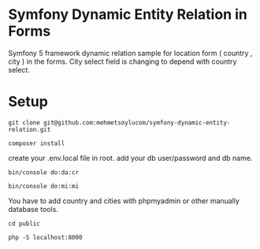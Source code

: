 # Symfony Dynamic Entity Relation in Forms

Symfony 5 framework dynamic relation sample for location form ( country , city ) in the forms. City select field is changing to depend with country select.

# Setup

`git clone git@github.com:mehmetsoylucom/symfony-dynamic-entity-relation.git`

`composer install`

create your .env.local file in root. add your db user/password and db name. 

`bin/console do:da:cr`

`bin/console do:mi:mi`

You have to add country and cities with phpmyadmin or other manually database tools. 

`cd public` 

`php -S localhost:8000`
 

